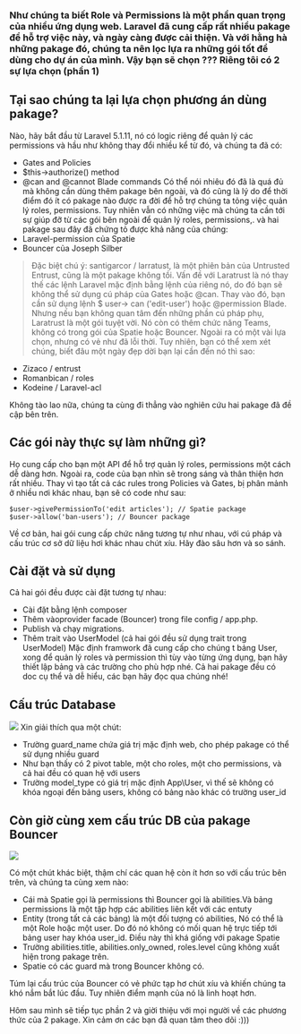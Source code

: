### Như chúng ta biết Role và Permissions là một phần quan trọng của nhiều ứng dụng web. Laravel đã cung cấp rất nhiều pakage để hỗ trợ việc này, và ngày càng được cải thiện. Và với hằng hà những pakage đó, chúng ta nên lọc lựa ra những gói tốt để dùng cho dự án của mình. Vậy bạn sẽ chọn ??? Riêng tôi có 2 sự lựa chọn (phần 1)

## Tại sao chúng ta lại lựa chọn phương án dùng pakage?
Nào, hãy bắt đầu từ Laravel 5.1.11, nó có logic riêng để quản lý các permissions và hầu như không thay đổi nhiều kể từ đó, và chúng ta đã có:
* Gates and Policies
* $this->authorize() method
* @can and @cannot Blade commands
Có thể nói nhiêu đó đã là quá đủ mà không cần dùng thêm pakage bên ngoài, và đó cũng là lý do để thời điểm đó ít có pakage nào được ra đời để hỗ trợ chúng ta tỏng việc quản lý roles, permissions.
Tuy nhiên vẫn có những việc mà chúng ta cần tới sự giúp đỡ từ các gói bên ngoài để quản lý roles, permissions,. và hai pakage sau đây đã chứng tỏ được khả năng của chúng:
* Laravel-permission của Spatie
* Bouncer của Joseph Silber
> Đặc biệt chú ý: santigarcor / larratust, là một phiên bản của Untrusted Entrust, cũng là một pakage không tồi. Vấn đề với Laratrust là nó thay thế các lệnh Laravel mặc định bằng lệnh của riêng nó, do đó bạn sẽ không thể sử dụng cú pháp của Gates hoặc @can. Thay vào đó, bạn cần sử dụng lệnh $ user-> can ('edit-user') hoặc @permission Blade. Nhưng nếu bạn không quan tâm đến những phần cú pháp phụ, Laratrust là một gói tuyệt vời. Nó còn có thêm chức năng Teams, không có trong gói của Spatie hoặc Bouncer.
Ngoài ra có một vài lựa chọn, nhưng có vẻ như đã lỗi thời. Tuy nhiên, bạn có thể xem xét chúng, biết đâu một ngày đẹp dời bạn lại cần đến nó thì sao:
* Zizaco / entrust
* Romanbican / roles
* Kodeine / Laravel-acl

Không tào lao nữa, chúng ta cùng đi thẳng vào nghiên cứu hai pakage đã đề cập bên trên.
## Các gói này thực sự làm những gì?
Họ cung cấp cho bạn một API để hỗ trợ quản lý roles, permissions một cách dễ dàng hơn. Ngoài ra, code của bạn nhìn sẽ trong sáng và thân thiện hơn rất nhiều.
Thay vì tạo tất cả các rules trong Policies và Gates, bị phân mảnh ở nhiều nơi khác nhau, bạn sẽ có code như sau:
```
$user->givePermissionTo('edit articles'); // Spatie package
$user->allow('ban-users'); // Bouncer package
```
Về cơ bản, hai gói cung cấp chức năng tương tự như nhau, với cú pháp và cấu trúc cơ sở dữ liệu hơi khác nhau chút xíu. Hãy đào sâu hơn và so sánh.
## Cài đặt và sử dụng
Cả hai gói đều được cài đặt tương tự nhau:
* Cài đặt bằng lệnh composer
* Thêm vàoprovider facade (Bouncer) trong file config / app.php.
* Publish và chạy migrations.
* Thêm trait vào UserModel (cả hai gói đều sử dụng trait trong UserModel)
Mặc định framwork đã cung cấp cho chúng t bảng User, xong để quản lý roles và permission thì tùy vào từng ứng dụng, bạn hãy thiết lập bảng và các trường cho phù hợp nhé.
Cả hai pakage đều có doc cụ thể và dễ hiểu, các bạn hãy đọc qua chúng nhé!
## Cấu trúc Database
![](https://images.viblo.asia/7d800646-bee7-4980-a870-4fc1ab4ccc04.png)
Xin giải thích qua một chút:
* Trường guard_name chứa giá trị mặc định web, cho phép pakage có thể sử dụng nhiều guard
* Như bạn thấy có 2 pivot table, một cho roles, một cho permissions, và cả hai đều có quan hệ với users
* Trường model_type có giá trị mặc định App\User, vì thế sẽ không có khóa ngoại đến bảng users, không có bảng nào khác có trường user_id
## Còn giờ cùng xem cấu trúc DB của pakage Bouncer
![](https://images.viblo.asia/b6a67a5b-5074-4519-9435-ec6946ab1ff6.png)

Có một chút khác biệt, thậm chí các quan hệ còn ít hơn so với cấu trúc bên trên, và chúng ta cùng xem nào:
* Cái mà Spatie gọi là permissions thì Bouncer gọi là abilities.Và bảng permissions là một tập hợp các abilities liên kết với các entuty
* Entity (trong tất cả các bảng) là một đối tượng có abilities, Nó có thể là một Role hoặc một user. Do đó nó không có mối quan hệ trực tiếp tới bảng user hay khóa user_id. Điều này thì khá giống với pakage Spatie
* Trường abilities.title, abilities.only_owned, roles.level cũng không xuất hiện trong pakage trên.
* Spatie có các guard mà trong Bouncer không có.

Túm lại cấu trúc của Bouncer có vẻ phức tạp hơ chút xíu và khiến chúng ta khó nắm bắt lúc đầu. Tuy nhiên điểm mạnh của nó là linh hoạt hơn.

Hôm sau mình sẽ tiếp tục phần 2 và giời thiệu với mọi người về các phương thức của 2 pakage. Xin cảm ơn các bạn đã quan tâm theo dõi :)))